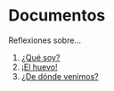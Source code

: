 
# Documentos

Reflexiones sobre...

1. [¿Qué soy?](01-que_soy.md)
1. [¡El huevo!](02-el_huevo.md)
1. [¿De dónde venimos?](03-de_donde_venimos.md)
